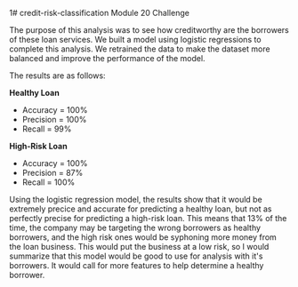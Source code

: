 1# credit-risk-classification
Module 20 Challenge

The purpose of this analysis was to see how creditworthy are the borrowers of these loan services. We built a model using logistic regressions to complete this analysis.
We retrained the data to make the dataset more balanced and improve the performance of the model.

The results are as follows:

**Healthy Loan**
- Accuracy = 100%
- Precision = 100%
- Recall = 99%

**High-Risk Loan**
- Accuracy = 100%
- Precision = 87%
- Recall = 100%

Using the logistic regression model, the results show that it would be extremely precice and accurate for predicting a healthy loan, but not as perfectly precise for predicting a high-risk loan.
This means that 13% of the time, the company may be targeting the wrong borrowers as healthy borrowers, and the high risk ones would be syphoning more money from the loan business. 
This would put the business at a low risk, so I would summarize that this model would be good to use for analysis with it's borrowers. It would call for more features to help determine a healthy borrower.
